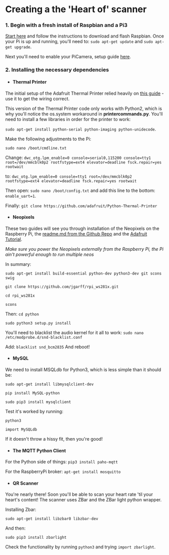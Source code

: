 # Creating a the 'Heart of' scanner
### 1. Begin with a fresh install of Raspbian and a Pi3
[Start here](https://www.raspberrypi.org/documentation/ "Raspberry Pi Setup Guide") and follow the instructions to download and flash Raspbian.
Once your Pi is up and running, you'll need to: `sudo apt-get update` and `sudo apt-get upgrade`.

Next you'll need to enable your PiCamera, setup guide [here](https://www.raspberrypi.org/documentation/configuration/camera.md "PiCamera Setup").
### 2. Installing the necessary dependencies
* #### Thermal Printer

The initial setup of the Adafruit Thermal Printer relied heavily on [this guide](https://learn.adafruit.com/pi-thermal-printer/ "Adafruit Tutorial") - use it to get the wiring correct.

This version of the Thermal Printer code only works with Python2, which is why you'll notice the os.system workaround in **printercommands.py**. You'll need to install a few libraries in order for the printer to work:

`sudo apt-get install python-serial python-imaging python-unidecode`.

Make the following adjustments to the Pi:

`sudo nano /boot/cmdline.txt`

Change: `dwc_otg.lpm_enable=0 console=serial0,115200 console=tty1 root=/dev/mmcblk0p2 rootfstype=ext4 elevator=deadline fsck.repair=yes rootwait`

to:
`dwc_otg.lpm_enable=0 console=tty1 root=/dev/mmcblk0p2 rootfstype=ext4 elevator=deadline fsck.repair=yes rootwait`

Then open: `sudo nano /boot/config.txt`
and add this line to the bottom: `enable_uart=1`.

Finally: `git clone https://github.com/adafruit/Python-Thermal-Printer`

* #### Neopixels

These two guides will see you through installation of the Neopixels on the Raspberry Pi, the [readme.md from the Github Repo](https://github.com/jgarff/rpi_ws281x) and the [Adafruit Tutorial](https://learn.adafruit.com/neopixels-on-raspberry-pi/overview).

_Make sure you power the Neopixels externally from the Raspberry Pi, the Pi ain't powerful enough to run multiple neos_

In summary:

`sudo apt-get install build-essential python-dev python3-dev git scons swig`

`git clone https://github.com/jgarff/rpi_ws281x.git`

`cd rpi_ws281x`

`scons`

Then:
`cd python`

`sudo python3 setup.py install`

You'll need to blacklist the audio kernel for it all to work:
`sudo nano /etc/modprobe.d/snd-blacklist.conf`

Add:
`blacklist snd_bcm2835`
And reboot!

* #### MySQL

We need to install MSQLdb for Python3, which is less simple than it should be:

`sudo apt-get install libmysqlclient-dev`

`pip install MySQL-python`

`sudo pip3 install mysqlclient`

Test it's worked by running:

`python3`

`import MySQLdb`

If it doesn't throw a hissy fit, then you're good!

* #### The MQTT Python Client

For the Python side of things:
`pip3 install paho-mqtt`

For the RaspberryPi broker:
`apt-get install mosquitto`

* #### QR Scanner

You're nearly there! Soon you'll be able to scan your heart rate 'til your heart's content! The scanner uses ZBar and the ZBar light python wrapper.

Installing Zbar:

`sudo apt-get install libzbar0 libzbar-dev`

And then:

`sudo pip3 install zbarlight`

Check the functionality by running `python3` and trying `import zbarlight`.
